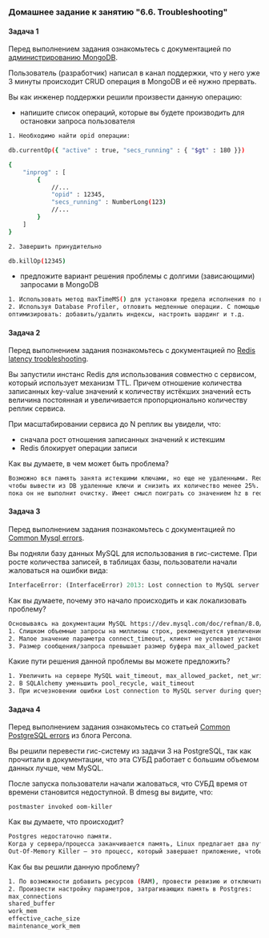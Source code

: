### Домашнее задание к занятию "6.6. Troubleshooting"

#### Задача 1

Перед выполнением задания ознакомьтесь с документацией по [администрированию MongoDB](https://docs.mongodb.com/manual/administration/).

Пользователь (разработчик) написал в канал поддержки, что у него уже 3 минуты происходит CRUD операция в MongoDB и её 
нужно прервать. 

Вы как инженер поддержки решили произвести данную операцию:
- напишите список операций, которые вы будете производить для остановки запроса пользователя
```bash
1. Необходимо найти opid операции:

db.currentOp({ "active" : true, "secs_running" : { "$gt" : 180 }})

{
    "inprog" : [
        {
            //...
            "opid" : 12345,
            "secs_running" : NumberLong(123)
            //...
        }
    ]
}

2. Завершить принудительно

db.killOp(12345)
```
- предложите вариант решения проблемы с долгими (зависающими) запросами в MongoDB
```bash
1. Использовать метод maxTimeMS() для установки предела исполнения по времени операций 
2. Используя Database Profiler, отловить медленные операции. С помощью executionStats проанализировать. Попробовать
оптимизировать: добавить/удалить индексы, настроить шардинг и т.д.
```

#### Задача 2

Перед выполнением задания познакомьтесь с документацией по [Redis latency troobleshooting](https://redis.io/topics/latency).

Вы запустили инстанс Redis для использования совместно с сервисом, который использует механизм TTL. 
Причем отношение количества записанных key-value значений к количеству истёкших значений есть величина постоянная и
увеличивается пропорционально количеству реплик сервиса. 

При масштабировании сервиса до N реплик вы увидели, что:
- сначала рост отношения записанных значений к истекшим
- Redis блокирует операции записи

Как вы думаете, в чем может быть проблема?
```bash
Возможнo вся память занята истекшими ключами, но еще не удаленными. Redis заблокировался (ACTIVE_EXPIRE_CYCLE_LOOKUPS_PER_LOOP),
чтобы вывести из DB удаленные ключи и снизить их количество менее 25%. Т.к. Redis - однопоточное приложение, то все операции блокируются,
пока он не выполнит очистку. Имеет смысл поиграть со значением hz в redis.conf
```

 
#### Задача 3

Перед выполнением задания познакомьтесь с документацией по [Common Mysql errors](https://dev.mysql.com/doc/refman/8.0/en/common-errors.html).

Вы подняли базу данных MySQL для использования в гис-системе. При росте количества записей, в таблицах базы,
пользователи начали жаловаться на ошибки вида:
```python
InterfaceError: (InterfaceError) 2013: Lost connection to MySQL server during query u'SELECT..... '
```

Как вы думаете, почему это начало происходить и как локализовать проблему?
```bash
Основываясь на документации MySQL https://dev.mysql.com/doc/refman/8.0/en/error-lost-connection.html возможны три причины:
1. Слишком объемные запросы на миллионы строк, рекомендуется увеличение параметра net_read_timeout
2. Малое значение параметра connect_timeout, клиент не успевает установить соединение.
3. Размер сообщения/запроса превышает размер буфера max_allowed_packet на сервере или max_allowed_packet на строне клиента.
```
Какие пути решения данной проблемы вы можете предложить?
```bash
1. Увеличить на сервере MySQL wait_timeout, max_allowed_packet, net_write_timeout и net_read_timeout
2. В SQLAlchemy уменьшить pool_recycle, wait_timeout
3. При исчезновении ошибки Lost connection to MySQL server during query возвращать по одному параметры в исходное состояние - для локализации проблемы.
```
#### Задача 4

Перед выполнением задания ознакомьтесь со статьей [Common PostgreSQL errors](https://www.percona.com/blog/2020/06/05/10-common-postgresql-errors/) из блога Percona.

Вы решили перевести гис-систему из задачи 3 на PostgreSQL, так как прочитали в документации, что эта СУБД работает с 
большим объемом данных лучше, чем MySQL.

После запуска пользователи начали жаловаться, что СУБД время от времени становится недоступной. В dmesg вы видите, что:

`postmaster invoked oom-killer`

Как вы думаете, что происходит?
```bash
Postgres недостаточно памяти.
Когда у сервера/процесса заканчивается память, Linux предлагает два пути решения: обрушить систему или завершить процесс, который съедает память.
Out-Of-Memory Killer — это процесс, который завершает приложение, чтобы спасти ядро от сбоя.
```
Как бы вы решили данную проблему?
```bash
1. По возможности добавить ресурсов (RAM), провести ревизию и отключить/перенести ненужные приложения.
2. Произвести настройку параметров, затрагивающих память в Postgres:
max_connections
shared_buffer
work_mem
effective_cache_size
maintenance_work_mem
```